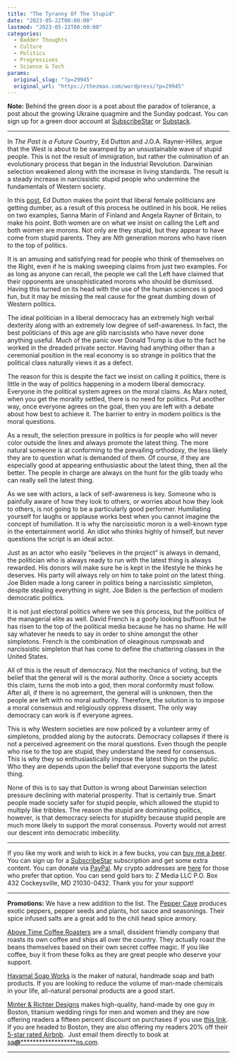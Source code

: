 ```yaml
---
title: "The Tyranny Of The Stupid"
date: "2023-05-22T00:00:00"
lastmod: "2023-05-22T00:00:00"
categories:
  - Badder Thoughts
  - Culture
  - Politics
  - Progressives
  - Science & Tech
params:
  original_slug: "?p=29945"
  original_url: "https://thezman.com/wordpress/?p=29945"
---
```


**Note:** Behind the green door is a post about the paradox of
tolerance, a post about the growing Ukraine quagmire and the Sunday
podcast. You can sign up for a green door account at
<a href="https://www.subscribestar.com/the-z-blog" rel="noopener"
target="_blank">SubscribeStar</a> or
<a href="https://thedissident.substack.com/" rel="noopener"
target="_blank">Substack</a>.

------------------------------------------------------------------------

In *The Past is a Future Country*, Ed Dutton and J.O.A. Rayner-Hilles,
argue that the West is about to be swamped by an unsustainable wave of
stupid people. This is not the result of immigration, but rather the
culmination of an evolutionary process that began in the Industrial
Revolution. Darwinian selection weakened along with the increase in
living standards. The result is a steady increase in narcissistic stupid
people who undermine the fundamentals of Western society.

In this <a
href="https://vdare.com/articles/the-rayner-effect-why-are-leftist-though-not-conservative-women-politicians-increasingly-so-stupid"
rel="noopener" target="_blank">post</a>, Ed Dutton makes the point that
liberal female politicians are getting dumber, as a result of this
process he outlined in his book. He relies on two examples, Sanna Marin
of Finland and Angela Rayner of Britain, to make his point. Both women
are on what we insist on calling the Left and both women are morons. Not
only are they stupid, but they appear to have come from stupid parents.
They are *Nth* generation morons who have risen to the top of politics.

It is an amusing and satisfying read for people who think of themselves
on the Right, even if he is making sweeping claims from just two
examples. For as long as anyone can recall, the people we call the Left
have claimed that their opponents are unsophisticated morons who should
be dismissed. Having this turned on its head with the use of the human
sciences is good fun, but it may be missing the real cause for the great
dumbing down of Western politics.

The ideal politician in a liberal democracy has an extremely high verbal
dexterity along with an extremely low degree of self-awareness. In fact,
the best politicians of this age are glib narcissists who have never
done anything useful. Much of the panic over Donald Trump is due to the
fact he worked in the dreaded private sector. Having had anything other
than a ceremonial position in the real economy is so strange in politics
that the political class naturally views it as a defect.

The reason for this is despite the fact we insist on calling it
politics, there is little in the way of politics happening in a modern
liberal democracy. Everyone in the political system agrees on the moral
claims. As Marx noted, when you get the morality settled, there is no
need for politics. Put another way, once everyone agrees on the goal,
then you are left with a debate about how best to achieve it. The
barrier to entry in modern politics is the moral questions.

As a result, the selection pressure in politics is for people who will
never color outside the lines and always promote the latest thing. The
more natural someone is at conforming to the prevailing orthodoxy, the
less likely they are to question what is demanded of them. Of course, if
they are especially good at appearing enthusiastic about the latest
thing, then all the better. The people in charge are always on the hunt
for the glib toady who can really sell the latest thing.

As we see with actors, a lack of self-awareness is key. Someone who is
painfully aware of how they look to others, or worries about how they
look to others, is not going to be a particularly good performer.
Humiliating yourself for laughs or applause works best when you cannot
imagine the concept of humiliation. It is why the narcissistic moron is
a well-known type in the entertainment world. An idiot who thinks highly
of himself, but never questions the script is an ideal actor.

Just as an actor who easily “believes in the project” is always in
demand, the politician who is always ready to run with the latest thing
is always rewarded. His donors will make sure he is kept in the
lifestyle he thinks he deserves. His party will always rely on him to
take point on the latest thing. Joe Biden made a long career in politics
being a narcissistic simpleton, despite stealing everything in sight.
Joe Biden is the perfection of modern democratic politics.

It is not just electoral politics where we see this process, but the
politics of the managerial elite as well. David French is a goofy
looking buffoon but he has risen to the top of the political media
because he has no shame. He will say whatever he needs to say in order
to shine amongst the other simpletons. French is the combination of
oleaginous rumpswab and narcissistic simpleton that has come to define
the chattering classes in the United States.

All of this is the result of democracy. Not the mechanics of voting, but
the belief that the general will is the moral authority. Once a society
accepts this claim, turns the mob into a god, then moral conformity must
follow. After all, if there is no agreement, the general will is
unknown, then the people are left with no moral authority. Therefore,
the solution is to impose a moral consensus and religiously oppress
dissent. The only way democracy can work is if everyone agrees.

This is why Western societies are now policed by a volunteer army of
simpletons, prodded along by the autocrats. Democracy collapses if there
is not a perceived agreement on the moral questions. Even though the
people who rise to the top are stupid, they understand the need for
consensus. This is why they so enthusiastically impose the latest thing
on the public. Who they are depends upon the belief that everyone
supports the latest thing.

None of this is to say that Dutton is wrong about Darwinian selection
pressure declining with material prosperity. That is certainly true.
Smart people made society safer for stupid people, which allowed the
stupid to multiply like tribbles. The reason the stupid are dominating
politics, however, is that democracy selects for stupidity because
stupid people are much more likely to support the moral consensus.
Poverty would not arrest our descent into democratic imbecility.

------------------------------------------------------------------------

If you like my work and wish to kick in a few bucks, you can
<a href="https://www.buymeacoffee.com/mujolulu" rel="noopener"
target="_blank">buy me a beer</a>. You can sign up for a
<a href="https://www.subscribestar.com/the-z-blog" rel="noopener"
target="_blank">SubscribeStar</a> subscription and get some extra
content. You can donate via <a
href="https://www.paypal.com/donate/?cmd=_s-xclick&amp;hosted_button_id=UDAS2Q8JYA6CN&amp;source=url"
rel="noopener" target="_blank">PayPal</a>. My crypto addresses are
<a href="https://thezman.com/wordpress/?page_id=22713" rel="noopener"
target="_blank">here</a> for those who prefer that option. You can send
gold bars to: Z Media LLC P.O. Box 432 Cockeysville, MD 21030-0432.
Thank you for your support!

------------------------------------------------------------------------

**Promotions:** We have a new addition to the list. The
<a href="https://peppercave.com/shop/ols/products" rel="noopener"
target="_blank">Pepper Cave</a> produces exotic peppers, pepper seeds
and plants, hot sauce and seasonings. Their spice infused salts are a
great add to the chili head spice armory.

<a href="https://abovetimecoffee.com/" rel="noopener"
target="_blank">Above Time Coffee Roasters</a> are a small, dissident
friendly company that roasts its own coffee and ships all over the
country. They actually roast the beans themselves based on their own
secret coffee magic. If you like coffee, buy it from these folks as they
are great people who deserve your support.

<a href="https://havamalsoapworks.com/" rel="noopener"
target="_blank">Havamal Soap Works</a> is the maker of natural, handmade
soap and bath products. If you are looking to reduce the volume of
man-made chemicals in your life, all-natural personal products are a
good start.

<a href="https://www.minterandrichterdesigns.com/"
rel="noreferrer nofollow noopener" target="_blank">Minter &amp; Richter
Designs</a> makes high-quality, hand-made by one guy in Boston, titanium
wedding rings for men and women and they are now offering readers a
fifteen percent discount on purchases if you use
<a href="https://www.minterandrichterdesigns.com/discount/ZMAN"
rel="noreferrer nofollow noopener" target="_blank">this link</a>.
<span class="highlight"><span class="colour"><span class="font"><span class="size">If
you are headed to Boston, they are also offering my readers 20% off
their <a
href="https://www.airbnb.com/users/7988017/listings?user_id=7988017&amp;s=3"
rel="noopener noreferrer" target="_blank">5-star rated Airbnb</a>.  Just
email them directly to book at
<a href="mailto:sa***@*********************ns.com"
data-original-string="H5/PQQA41YdYOI3+fCCMeg==cb7R+yxT9JSX70+8emY/0EVvLpthQiXbKnjrqb+W8umIuUrVc7DIxya/Ch1zz+493AL"><span
class="apbct-email-encoder"
data-original-string="VRQ/PhL6wWHBo/Dg8I3RSA==cb7iE4zxUIHa/FWwNJfs2pcOtliPfH/mPs2ijMfVh+Lz2LanJVzxM2Lrw0Eip1YSxPp"
title="This contact has been encoded by Anti-Spam by CleanTalk. Click to decode. To finish the decoding make sure that JavaScript is enabled in your browser.">sa<span
class="apbct-blur">***</span>@<span
class="apbct-blur">*********************</span>ns.com</span></a>.</span></span></span></span>

------------------------------------------------------------------------
